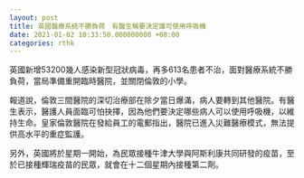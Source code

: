 ```yaml
---
layout: post
title: 英國醫療系統不勝負荷　有醫生稱要決定誰可使用呼吸機
date: 2021-01-02 10:33:50.000000000 +08:00
categories: rthk
---
```


英國新增53200幾人感染新型冠狀病毒，再多613名患者不治，面對醫療系統不勝負荷，當局準備重開臨時醫院，並關閉倫敦的小學。

報道說，倫敦三間醫院的深切治療部在除夕當日爆滿，病人要轉到其他醫院。有醫生表示，醫護人員面臨可怕抉擇，因為他們要決定哪些病人可以使用呼吸機，以維持生命。皇家倫敦醫院在發給員工的電郵指出，醫院已進入災難醫療模式，無法提供高水平的重症監護。

另外，英國將於星期一開始，為民眾接種牛津大學與阿斯利康共同研發的疫苗，至於已接種輝瑞疫苗的民眾，就會在十二個星期內接種第二劑。
